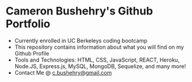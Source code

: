 # Cameron Bushehry's Github Portfolio
* Currently enrolled in UC Berkeleys coding bootcamp
* This repository contains information about what you will find on my Github Profile
* Tools and Technologies: HTML, CSS, JavaScript, REACT, Heroku, Node.JS, Express.js, MySQL, MongoDB, Sequelize, and many more!
* Contact Me @ c.bushehry@gmail.com

<!---
cbushehry/cbushehry is a ✨ special ✨ repository because its `README.md` (this file) appears on your GitHub profile.
You can click the Preview link to take a look at your changes.
--->
